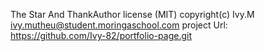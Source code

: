 The Star And ThankAuthor license (MIT)
copyright(c) Ivy.M ivy.mutheu@student.moringaschool.com
project Url: https://github.com/Ivy-82/portfolio-page.git
